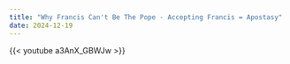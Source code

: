 ```yaml
---
title: "Why Francis Can't Be The Pope - Accepting Francis = Apostasy"
date: 2024-12-19
---
```


{{< youtube a3AnX_GBWJw >}}
